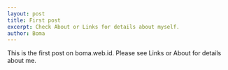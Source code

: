 ```yaml
---
layout: post
title: First post
excerpt: Check About or Links for details about myself.
author: Boma
---
```


This is the first post on boma.web.id.
Please see Links or About for details about me.
